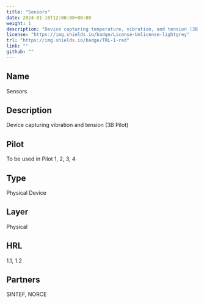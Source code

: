 ```yaml
---
title: "Sensors"
date: 2024-01-16T12:00:00+00:00
weight: 1
description: "Device capturing temperature, vibration, and tension (3B Pilot)."
license: "https://img.shields.io/badge/License-Unlicense-lightgrey"
trl: "https://img.shields.io/badge/TRL-1-red"
link: ""
github: ""
---
```


## Name
Sensors

## Description
Device capturing vibration and tension (3B Pilot)

## Pilot
To be used in Pilot 1, 2, 3, 4

## Type
Physical Device

## Layer
Physical

## HRL
1.1, 1.2

## Partners
SINTEF, NORCE

